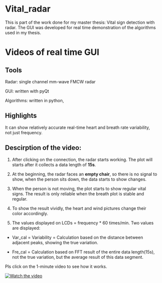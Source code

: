 # Vital_radar

This is part of the work done for my master thesis: Vital sign detection with radar. The GUI was developed for real time demonstration of the algorithms used in my thesis. 

# Videos of real time GUI
## Tools

Radar: single channel mm-wave FMCW radar

GUI: written with pyQt

Algorithms: written in python, 

## Highlights

It can show relatively accurate real-time heart and breath rate variability, not just frequency.


## Descirption of the video:

1) After clicking on the connection, the radar starts working. The plot will starts after it collects a data length of **15s**. 

2) At the beginning, the radar faces an **empty chair**, so there is no signal to show, when the person sits down, the data starts to show changes.

3) When the person is not moving, the plot starts to show regular vital signs. The result is only reliable when the breath plot is stable and regular.

4) To show the result vividly, the heart and wind pictures change their color accordingly. 

5) The values displayed on LCDs = frequency * 60 times/min. Two values are displayed: 

- Var_cal = Variability = Calculation based on the distance between adjacent peaks, showing the true variation.

- Fre_cal = Calculation based on FFT result of the entire data length(15s), not the true variation, but the average result of this data segment.


Pls click on the 1-minute video to see how it works. 


[![Watch the video](https://i9.ytimg.com/vi_webp/AHYHygv3Vs8/mqdefault.webp?sqp=CPyL8fsF&rs=AOn4CLCGie0GfQXQQ2QiMIauX15EkvrukQ)](https://youtu.be/AHYHygv3Vs8)

